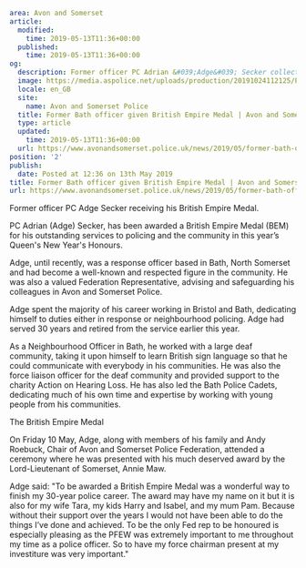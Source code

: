 ```yaml
area: Avon and Somerset
article:
  modified:
    time: 2019-05-13T11:36+00:00
  published:
    time: 2019-05-13T11:36+00:00
og:
  description: Former officer PC Adrian &#039;Adge&#039; Secker collected his British Empire Medal on Friday.
  image: https://media.aspolice.net/uploads/production/20191024112125/PC-Adge-Secker.jpg
  locale: en_GB
  site:
    name: Avon and Somerset Police
  title: Former Bath officer given British Empire Medal | Avon and Somerset Police
  type: article
  updated:
    time: 2019-05-13T11:36+00:00
  url: https://www.avonandsomerset.police.uk/news/2019/05/former-bath-officer-given-british-empire-medal/
position: '2'
publish:
  date: Posted at 12:36 on 13th May 2019
title: Former Bath officer given British Empire Medal | Avon and Somerset Police
url: https://www.avonandsomerset.police.uk/news/2019/05/former-bath-officer-given-british-empire-medal/
```

Former officer PC Adge Secker receiving his British Empire Medal.

PC Adrian (Adge) Secker, has been awarded a British Empire Medal (BEM) for his outstanding services to policing and the community in this year’s Queen's New Year's Honours.

Adge, until recently, was a response officer based in Bath, North Somerset and had become a well-known and respected figure in the community. He was also a valued Federation Representative, advising and safeguarding his colleagues in Avon and Somerset Police.

Adge spent the majority of his career working in Bristol and Bath, dedicating himself to duties either in response or neighbourhood policing. Adge had served 30 years and retired from the service earlier this year.

As a Neighbourhood Officer in Bath, he worked with a large deaf community, taking it upon himself to learn British sign language so that he could communicate with everybody in his communities. He was also the force liaison officer for the deaf community and provided support to the charity Action on Hearing Loss. He has also led the Bath Police Cadets, dedicating much of his own time and expertise by working with young people from his communities.

The British Empire Medal

On Friday 10 May, Adge, along with members of his family and Andy Roebuck, Chair of Avon and Somerset Police Federation, attended a ceremony where he was presented with his much deserved award by the Lord-Lieutenant of Somerset, Annie Maw.

Adge said: "To be awarded a British Empire Medal was a wonderful way to finish my 30-year police career. The award may have my name on it but it is also for my wife Tara, my kids Harry and Isabel, and my mum Pam. Because without their support over the years I would not have been able to do the things I’ve done and achieved. To be the only Fed rep to be honoured is especially pleasing as the PFEW was extremely important to me throughout my time as a police officer. So to have my force chairman present at my investiture was very important."
